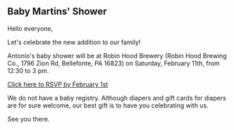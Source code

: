 ## Baby Martins' Shower

Hello everyone,

Let's celebrate the new addition to our family!

Antonio's baby shower will be at Robin Hood Brewery (Robin Hood Brewing Co., 1796 Zion Rd, Bellefonte, PA 16823) on Saturday, February 11th, from 12:30 to 3 pm. 

[Click here to RSVP by February 1st](https://forms.gle/XGzhaFhDr4BPAdCm6)

We do not have a baby registry. Although diapers and gift cards for diapers are for sure welcome, our best gift is to have you celebrating with us.


See you there.
